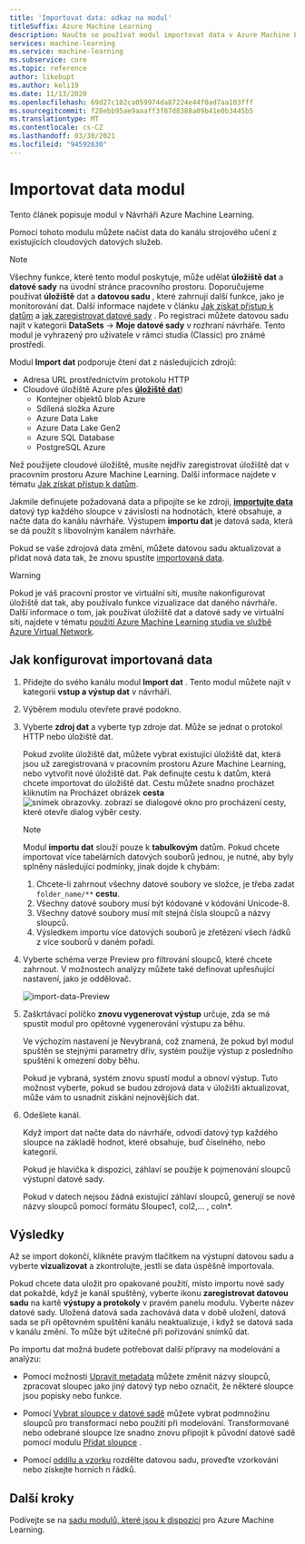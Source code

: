 ```yaml
---
title: 'Importovat data: odkaz na modul'
titleSuffix: Azure Machine Learning
description: Naučte se používat modul importovat data v Azure Machine Learning k načtení dat do kanálu strojového učení z existujících cloudových datových služeb.
services: machine-learning
ms.service: machine-learning
ms.subservice: core
ms.topic: reference
author: likebupt
ms.author: keli19
ms.date: 11/13/2020
ms.openlocfilehash: 69d27c102ca059974da87224e44f0ad7aa103fff
ms.sourcegitcommit: f28ebb95ae9aaaff3f87d8388a09b41e0b3445b5
ms.translationtype: MT
ms.contentlocale: cs-CZ
ms.lasthandoff: 03/30/2021
ms.locfileid: "94592630"
---
```

# <a name="import-data-module"></a>Importovat data modul

Tento článek popisuje modul v Návrháři Azure Machine Learning.

Pomocí tohoto modulu můžete načíst data do kanálu strojového učení z existujících cloudových datových služeb. 

> [!Note]
> Všechny funkce, které tento modul poskytuje, může udělat **úložiště dat** a **datové sady** na úvodní stránce pracovního prostoru. Doporučujeme používat **úložiště** dat a **datovou sadu** , které zahrnují další funkce, jako je monitorování dat. Další informace najdete v článku [Jak získat přístup k datům](../how-to-access-data.md) a [jak zaregistrovat datové sady](../how-to-create-register-datasets.md) .
> Po registraci můžete datovou sadu najít v kategorii **DataSets**  ->  **Moje datové sady** v rozhraní návrháře. Tento modul je vyhrazený pro uživatele v rámci studia (Classic) pro známé prostředí. 
>

Modul **Import dat** podporuje čtení dat z následujících zdrojů:

- Adresa URL prostřednictvím protokolu HTTP
- Cloudové úložiště Azure přes [**úložiště dat**](../how-to-access-data.md))
    - Kontejner objektů blob Azure
    - Sdílená složka Azure
    - Azure Data Lake
    - Azure Data Lake Gen2
    - Azure SQL Database
    - PostgreSQL Azure    

Než použijete cloudové úložiště, musíte nejdřív zaregistrovat úložiště dat v pracovním prostoru Azure Machine Learning. Další informace najdete v tématu [Jak získat přístup k datům](../how-to-access-data.md). 

Jakmile definujete požadovaná data a připojíte se ke zdroji, **[importujte data](./import-data.md)** datový typ každého sloupce v závislosti na hodnotách, které obsahuje, a načte data do kanálu návrháře. Výstupem **importu dat** je datová sada, která se dá použít s libovolným kanálem návrháře.

Pokud se vaše zdrojová data změní, můžete datovou sadu aktualizovat a přidat nová data tak, že znovu spustíte [importovaná data](./import-data.md).

> [!WARNING]
> Pokud je váš pracovní prostor ve virtuální síti, musíte nakonfigurovat úložiště dat tak, aby používalo funkce vizualizace dat daného návrháře. Další informace o tom, jak používat úložiště dat a datové sady ve virtuální síti, najdete v tématu [použití Azure Machine Learning studia ve službě Azure Virtual Network](../how-to-enable-studio-virtual-network.md).


## <a name="how-to-configure-import-data"></a>Jak konfigurovat importovaná data

1. Přidejte do svého kanálu modul **Import dat** . Tento modul můžete najít v kategorii **vstup a výstup dat** v návrháři.

1. Výběrem modulu otevřete pravé podokno.

1. Vyberte **zdroj dat** a vyberte typ zdroje dat. Může se jednat o protokol HTTP nebo úložiště dat.

    Pokud zvolíte úložiště dat, můžete vybrat existující úložiště dat, která jsou už zaregistrovaná v pracovním prostoru Azure Machine Learning, nebo vytvořit nové úložiště dat. Pak definujte cestu k datům, která chcete importovat do úložiště dat. Cestu můžete snadno procházet kliknutím na Procházet obrázek **cesta** ![ snímek obrazovky. zobrazí se dialogové okno pro procházení cesty, které otevře dialog výběr cesty.](media/module/import-data-path.png)

    > [!NOTE]
    > Modul **importu dat** slouží pouze k **tabulkovým** datům.
    > Pokud chcete importovat více tabelárních datových souborů jednou, je nutné, aby byly splněny následující podmínky, jinak dojde k chybám:
    > 1. Chcete-li zahrnout všechny datové soubory ve složce, je třeba zadat `folder_name/**` **cestu**.
    > 2. Všechny datové soubory musí být kódované v kódování Unicode-8.
    > 3. Všechny datové soubory musí mít stejná čísla sloupců a názvy sloupců.
    > 4. Výsledkem importu více datových souborů je zřetězení všech řádků z více souborů v daném pořadí.

1. Vyberte schéma verze Preview pro filtrování sloupců, které chcete zahrnout. V možnostech analýzy můžete také definovat upřesňující nastavení, jako je oddělovač.

    ![import-data-Preview](media/module/import-data.png)

1. Zaškrtávací políčko **znovu vygenerovat výstup** určuje, zda se má spustit modul pro opětovné vygenerování výstupu za běhu. 

    Ve výchozím nastavení je Nevybraná, což znamená, že pokud byl modul spuštěn se stejnými parametry dřív, systém použije výstup z posledního spuštění k omezení doby běhu. 

    Pokud je vybraná, systém znovu spustí modul a obnoví výstup. Tuto možnost vyberte, pokud se budou zdrojová data v úložišti aktualizovat, může vám to usnadnit získání nejnovějších dat.


1. Odešlete kanál.

    Když import dat načte data do návrháře, odvodí datový typ každého sloupce na základě hodnot, které obsahuje, buď číselného, nebo kategorií.

    Pokud je hlavička k dispozici, záhlaví se použije k pojmenování sloupců výstupní datové sady.

    Pokud v datech nejsou žádná existující záhlaví sloupců, generují se nové názvy sloupců pomocí formátu Sloupec1, col2,... , coln*.

## <a name="results"></a>Výsledky

Až se import dokončí, klikněte pravým tlačítkem na výstupní datovou sadu a vyberte **vizualizovat** a zkontrolujte, jestli se data úspěšně importovala.

Pokud chcete data uložit pro opakované použití, místo importu nové sady dat pokaždé, když je kanál spuštěný, vyberte ikonu **zaregistrovat datovou sadu** na kartě **výstupy a protokoly** v pravém panelu modulu. Vyberte název datové sady. Uložená datová sada zachovává data v době uložení, datová sada se při opětovném spuštění kanálu neaktualizuje, i když se datová sada v kanálu změní. To může být užitečné při pořizování snímků dat.

Po importu dat možná budete potřebovat další přípravy na modelování a analýzu:

- Pomocí možnosti [Upravit metadata](./edit-metadata.md) můžete změnit názvy sloupců, zpracovat sloupec jako jiný datový typ nebo označit, že některé sloupce jsou popisky nebo funkce.

- Pomocí [Vybrat sloupce v datové sadě](./select-columns-in-dataset.md) můžete vybrat podmnožinu sloupců pro transformaci nebo použití při modelování. Transformované nebo odebrané sloupce lze snadno znovu připojit k původní datové sadě pomocí modulu [Přidat sloupce](./add-columns.md) .  

- Pomocí [oddílu a vzorku](./partition-and-sample.md) rozdělte datovou sadu, proveďte vzorkování nebo získejte horních n řádků.

## <a name="next-steps"></a>Další kroky

Podívejte se na [sadu modulů, které jsou k dispozici](module-reference.md) pro Azure Machine Learning. 
